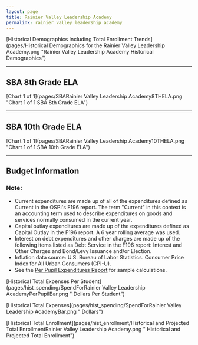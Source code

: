 ```yaml
---
layout: page
title: Rainier Valley Leadership Academy
permalink: rainier valley leadership academy
---
```



[Historical Demographics Including Total Enrollment Trends](pages/Historical Demographics for the Rainier Valley Leadership Academy.png "Rainier Valley Leadership Academy Historical Demographics")

___

## SBA 8th Grade ELA

[Chart 1 of 1](pages/SBARainier Valley Leadership Academy8THELA.png "Chart 1 of 1 SBA 8th Grade ELA")


___

## SBA 10th Grade ELA

[Chart 1 of 1](pages/SBARainier Valley Leadership Academy10THELA.png "Chart 1 of 1 SBA 10th Grade ELA")


___

## Budget Information
### Note:
- Current expenditures are made up of all of the expenditures defined as Current in the OSPI's F196 report. The term "Current" in this context is an accounting term used to describe expenditures on goods and services normally consumed in the current year.
- Capital outlay expenditures are made up of the expenditures defined as Capital Outlay in the F196 report. A 6 year rolling average was used.
- Interest on debt expenditures and other charges are made up of the following items listed as Debt Service in the F196 report: Interest and Other Charges and Bond/Levy Issuance and/or Election.
- Inflation data source: U.S. Bureau of Labor Statistics. Consumer Price Index for All Urban Consumers (CPI-U).
- See the [Per Pupil Expenditures Report](report_expenditures) for sample calculations.

[Historical Total Expenses Per Student](pages/hist_spending/SpendForRainier Valley Leadership AcademyPerPupilBar.png " Dollars Per Student")

[Historical Total Expenses](pages/hist_spending/SpendForRainier Valley Leadership AcademyBar.png " Dollars")

[Historical Total Enrollment](pages/hist_enrollment/Historical and Projected Total EnrollmentRainier Valley Leadership Academy.png " Historical and Projected Total Enrollment")

